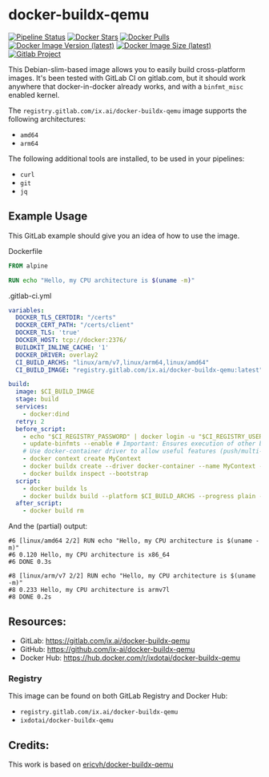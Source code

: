 # docker-buildx-qemu

[![Pipeline Status](https://gitlab.com/ix.ai/docker-buildx-qemu/badges/master/pipeline.svg)](https://gitlab.com/ix.ai/docker-buildx-qemu/)
[![Docker Stars](https://img.shields.io/docker/stars/ixdotai/docker-buildx-qemu.svg)](https://hub.docker.com/r/ixdotai/docker-buildx-qemu/)
[![Docker Pulls](https://img.shields.io/docker/pulls/ixdotai/docker-buildx-qemu.svg)](https://hub.docker.com/r/ixdotai/docker-buildx-qemu/)
[![Docker Image Version (latest)](https://img.shields.io/docker/v/ixdotai/docker-buildx-qemu/latest)](https://hub.docker.com/r/ixdotai/docker-buildx-qemu/)
[![Docker Image Size (latest)](https://img.shields.io/docker/image-size/ixdotai/docker-buildx-qemu/latest)](https://hub.docker.com/r/ixdotai/docker-buildx-qemu/)
[![Gitlab Project](https://img.shields.io/badge/GitLab-Project-554488.svg)](https://gitlab.com/ix.ai/docker-buildx-qemu/)

This Debian-slim-based image allows you to easily build cross-platform images.
It's been tested with GitLab CI on gitlab.com, but it should work anywhere that docker-in-docker already works, and with a `binfmt_misc` enabled kernel.

The `registry.gitlab.com/ix.ai/docker-buildx-qemu` image supports the following architectures:
* `amd64`
* `arm64`

The following additional tools are installed, to be used in your pipelines:
* `curl`
* `git`
* `jq`

## Example Usage

This GitLab example should give you an idea of how to use the image.

Dockerfile
```dockerfile
FROM alpine

RUN echo "Hello, my CPU architecture is $(uname -m)"
```

.gitlab-ci.yml
```yaml
variables:
  DOCKER_TLS_CERTDIR: "/certs"
  DOCKER_CERT_PATH: "/certs/client"
  DOCKER_TLS: 'true'
  DOCKER_HOST: tcp://docker:2376/
  BUILDKIT_INLINE_CACHE: '1'
  DOCKER_DRIVER: overlay2
  CI_BUILD_ARCHS: "linux/arm/v7,linux/arm64,linux/amd64"
  CI_BUILD_IMAGE: "registry.gitlab.com/ix.ai/docker-buildx-qemu:latest"

build:
  image: $CI_BUILD_IMAGE
  stage: build
  services:
    - docker:dind
  retry: 2
  before_script:
    - echo "$CI_REGISTRY_PASSWORD" | docker login -u "$CI_REGISTRY_USER" --password-stdin $CI_REGISTRY
    - update-binfmts --enable # Important: Ensures execution of other binary formats is enabled in the kernel
    # Use docker-container driver to allow useful features (push/multi-platform)
    - docker context create MyContext
    - docker buildx create --driver docker-container --name MyContext --use MyContext
    - docker buildx inspect --bootstrap
  script:
    - docker buildx ls
    - docker buildx build --platform $CI_BUILD_ARCHS --progress plain --pull -t "$CI_REGISTRY_IMAGE" --push .
  after_script:
    - docker build rm
```

And the (partial) output:
```
#6 [linux/amd64 2/2] RUN echo "Hello, my CPU architecture is $(uname -m)"
#6 0.120 Hello, my CPU architecture is x86_64
#6 DONE 0.3s

#8 [linux/arm/v7 2/2] RUN echo "Hello, my CPU architecture is $(uname -m)"
#8 0.233 Hello, my CPU architecture is armv7l
#8 DONE 0.2s
```

## Resources:
* GitLab: https://gitlab.com/ix.ai/docker-buildx-qemu
* GitHub: https://github.com/ix-ai/docker-buildx-qemu
* Docker Hub: https://hub.docker.com/r/ixdotai/docker-buildx-qemu

### Registry

This image can be found on both GitLab Registry and Docker Hub:
* `registry.gitlab.com/ix.ai/docker-buildx-qemu`
* `ixdotai/docker-buildx-qemu`

## Credits:
This work is based on [ericvh/docker-buildx-qemu](https://gitlab.com/ericvh/docker-buildx-qemu)
